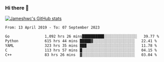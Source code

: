 ### Hi there 👋

[![Jameshwc's GitHub stats](https://github-readme-stats.vercel.app/api?username=jameshwc)](https://github.com/anuraghazra/github-readme-stats)

<!--START_SECTION:waka-->

```txt
From: 13 April 2019 - To: 07 September 2023

Go                1,092 hrs 26 mins██████████░░░░░░░░░░░░░░░   39.77 %
Python            615 hrs 44 mins █████▓░░░░░░░░░░░░░░░░░░░   22.41 %
YAML              323 hrs 35 mins ███░░░░░░░░░░░░░░░░░░░░░░   11.78 %
C                 113 hrs 57 mins █░░░░░░░░░░░░░░░░░░░░░░░░   04.15 %
C++               83 hrs 26 mins  ▓░░░░░░░░░░░░░░░░░░░░░░░░   03.04 %
```

<!--END_SECTION:waka-->